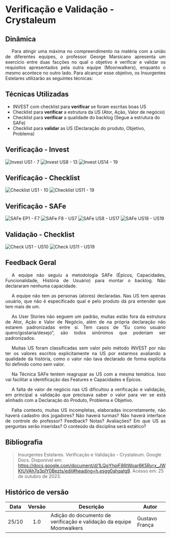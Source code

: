 # Verificação e Validação - Crystaleum



## Dinâmica

<p style="text-align:justify; text-indent:20px;">
Para atingir uma máxima no compreendimento na matéria com a união de diferentes equipes, o professor George Marsicano apresenta um exercício entre duas facções no qual o objetivo é verificar e validar os requisitos apresentados pela outra equipe (Moonwalkers), enquanto o mesmo acontece no outro lado. Para alcançar esse objetivo, os Insurgentes Estelares utilizarão as seguintes técnicas:
</p>


## Técnicas Utilizadas

- INVEST com checklist para **verificar** se foram escritas boas US
- Checklist para **verificar** a estrutura da US (Ator, Ação, Valor de negócio)
- Checklist para **verificar** a qualidade do backlog (Segue a estrutura do SAFe)
- Checklist para **validar** as US (Declaração do produto, Objetivo, Problema) 


## Verificação - Invest

![Invest US1 - 7](assets/verEval/verInvest1.png)
![Invest US8 - 13](assets/verEval/verInvest2.png)
![Invest US14 - 19](assets/verEval/verInvest3.png)



## Verificação - Checklist

![Checklist US1 - 10](assets/verEval/verCheck1.png)
![Checklist US11 - 19](assets/verEval/verCheck2.png)



## Verificação - SAFe

![SAFe EP1 - F7](assets/verEval/verSAFE1.png)
![SAFe F8 - US7](assets/verEval/verSAFE2.png)
![SAFe US8 - US17](assets/verEval/verSAFE3.png)
![SAFe US18 - US19](assets/verEval/verSAFE4.png)



## Validação - Checklist

![Check US1 - US10](assets/verEval/valCheck1.png)
![Check US11 - US19](assets/verEval/valCheck2.png)



## Feedback Geral

<p style="text-align:justify; text-indent:20px;">
A equipe não seguiu a metodologia SAFe (Épicos, Capacidades, Funcionalidade, História de Usuário) para montar o backlog. Não declararam nenhuma capacidade.
</p>
<p style="text-align:justify; text-indent:20px;">
A equipe não tem as personas (atores) declaradas. Nas US tem apenas usuário, que não é especificado qual e pelo produto dá pra entender que tem mais de um.
</p>
<p style="text-align:justify; text-indent:20px;">
As User Stories não seguem um padrão, muitas estão fora da estrutura de Ator, Ação e Valor de Negócio, além de na própria declaração não estarem padronizadas entre si. Tem casos de “Eu como usuário quero/gostaria/desejo”, são todos sinônimos que poderiam ser padronizados.
</p>
<p style="text-align:justify; text-indent:20px;">
Muitas US foram classificadas sem valor pelo método INVEST por não ter os valores escritos explicitamente na US por estarmos avaliando a qualidade da história, como o valor não tava declarado de forma explícita foi definido como sem valor.
</p>
<p style="text-align:justify; text-indent:20px;">
Na Técnica SAFe tentem reagrupar as US com a mesma temática. Isso vai facilitar a identificação das Features e Capacidades e Épicos.
</p>
<p style="text-align:justify; text-indent:20px;">
A falta de valor de negócio nas US dificultou a verificação e validação, em principal a validação que precisava saber o valor para ver se está alinhado com a Declaração do Produto, Problema e Objetivo.
</p>
<p style="text-align:justify; text-indent:20px;">
Falta contexto, muitas US incompletas, elaboradas incorretamente, não haverá cadastro dos jogadores? Não haverá turmas? Não haverá interface de controle do professor? Feedback? Notas? Avaliações? Em que US as perguntas serão inseridas? O conteúdo da disciplina será estático?
</p>



## Bibliografia 

> Insurgentes Estelares. Verificação e Validação - Crystaleum. Google Docs. Disponível em: https://docs.google.com/document/d/1LQgYhpjF86tWoar6K5Ryrx_JWKtUVAh7q3pIY0Bezts/edit#heading=h.esgg0ahqatg9. Acesso em: 25 de outubro de 2023.



## Histórico de versão

| Data  | Versão | Descrição                                                            | Autor          |
| :---: | :----: | -------------------------------------------------------------------- | -------------- |
| 25/10 |  1.0   | Adição do documento de verificação e validação da equipe Moonwalkers | Gustavo França |








